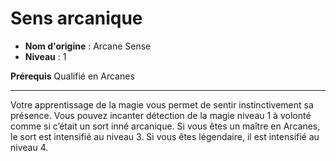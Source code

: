 # Sens arcanique

 * **Nom d'origine** : Arcane Sense
 * **Niveau** : 1


<p><strong>Prérequis</strong> Qualifié en Arcanes</p>
<hr>
<p>Votre apprentissage de la magie vous permet de sentir instinctivement sa présence. Vous pouvez incanter détection de la magie niveau 1 à volonté comme si c’était un sort inné arcanique. Si vous êtes un maître en Arcanes, le sort est intensifié au niveau 3. Si vous êtes légendaire, il est intensifié au niveau 4.</p>